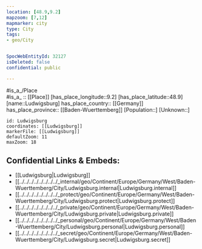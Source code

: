 ```yaml
---
location: [48.9,9.2] 
mapzoom: [7,12] 
mapmarker: city 
type: City
tags:
- geo/City


SpocWebEntityId: 32127
isDeleted: false
confidential: public

---
```

#is_a_/Place  
#is_a_ :: [[Place]] 
[has_place_longitude::9.2] 
[has_place_latitude::48.9] 
[name::Ludwigsburg] 
has_place_country:: [[Germany]]  
has_place_province:: [[Baden-Wuerttemberg]] 
[Population::] 
[Unknown::] 


```leaflet
id: Ludwigsburg
coordinates: [[Ludwigsburg]] 
markerFile: [[Ludwigsburg]] 
defaultZoom: 11 
maxZoom: 18
```


## Confidential Links & Embeds: 
- [[Ludwigsburg|Ludwigsburg]]  
- [[../../../../../../../../_internal/geo/Continent/Europe/Germany/West/Baden-Wuerttemberg/City/Ludwigsburg.internal|Ludwigsburg.internal]] 
- [[../../../../../../../../_protect/geo/Continent/Europe/Germany/West/Baden-Wuerttemberg/City/Ludwigsburg.protect|Ludwigsburg.protect]] 
- [[../../../../../../../../_private/geo/Continent/Europe/Germany/West/Baden-Wuerttemberg/City/Ludwigsburg.private|Ludwigsburg.private]] 
- [[../../../../../../../../_personal/geo/Continent/Europe/Germany/West/Baden-Wuerttemberg/City/Ludwigsburg.personal|Ludwigsburg.personal]] 
- [[../../../../../../../../_secret/geo/Continent/Europe/Germany/West/Baden-Wuerttemberg/City/Ludwigsburg.secret|Ludwigsburg.secret]] 
